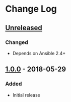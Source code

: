 # Change Log #

## [Unreleased] ##

### Changed ###

  - Depends on Ansible 2.4+

## [1.0.0] - 2018-05-29 ##

### Added ###

  - Initial release

[Unreleased]: https://github.com/dochang/ansible-role-pip/compare/1.0.0...HEAD
[1.0.0]: https://github.com/dochang/ansible-role-pip/commits/1.0.0
